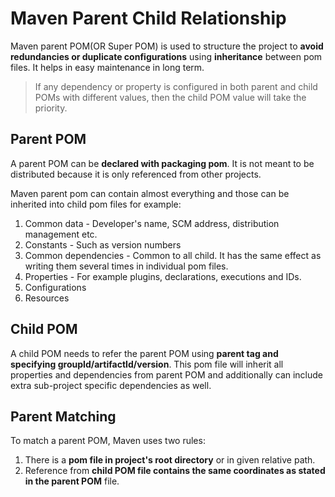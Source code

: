 # Maven Parent Child Relationship
Maven parent POM(OR Super POM) is used to structure the project to **avoid redundancies or duplicate configurations** using **inheritance** between pom files. It helps in easy maintenance in long term.
> If any dependency or property is configured in both parent and child POMs with different values, then the child POM value will take the priority.

## Parent POM
A parent POM can be **declared with packaging pom**. It is not meant to be distributed because it is only referenced from other projects.

Maven parent pom can contain almost everything and those can be inherited into child pom files for example:
1. Common data - Developer's name, SCM address, distribution management etc.
2. Constants - Such as version numbers
3. Common dependencies - Common to all child. It has the same effect as writing them several times in individual pom files.
4. Properties - For example plugins, declarations, executions and IDs.
5. Configurations
6. Resources

## Child POM
A child POM needs to refer the parent POM using **parent tag and specifying groupId/artifactId/version**. This pom file will inherit all properties and dependencies from parent POM and additionally can include extra sub-project specific dependencies as well.

## Parent Matching
To match a parent POM, Maven uses two rules:
1. There is a **pom file in project's root directory** or in given relative path.
2. Reference from **child POM file contains the same coordinates as stated in the parent POM** file.
